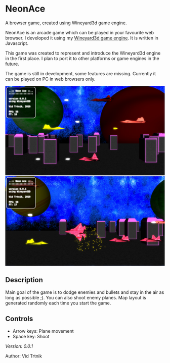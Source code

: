 # NeonAce
A browser game, created using Wineyard3d game engine.

NeonAce is an arcade game which can be played in your favourite web browser. I developed it using my [Wineyard3d game engine](https://github.com/vidtrtnik/Wineyard3d). It is written in Javascript.

This game was created to represent and introduce the Wineyard3d engine in the first place. I plan to port it to other platforms or game engines in the future. 

The game is still in development, some features are missing. Currently it can be played on PC in web browsers only.

![Alt text](/screenshots/NeonAce_screenshot1.jpg?raw=true "Neon Ace screenshot 1")
![Alt text](/screenshots/NeonAce_screenshot2.jpg?raw=true "Neon Ace screenshot 2")

## Description
Main goal of the game is to dodge enemies and bullets and stay in the air as long as possible ;). You can also shoot enemy planes. Map layout is generated randomly each time you start the game. 

## Controls
- Arrow keys: Plane movement
- Space key: Shoot


<i>Version: 0.0.1</i>

Author: Vid Trtnik
